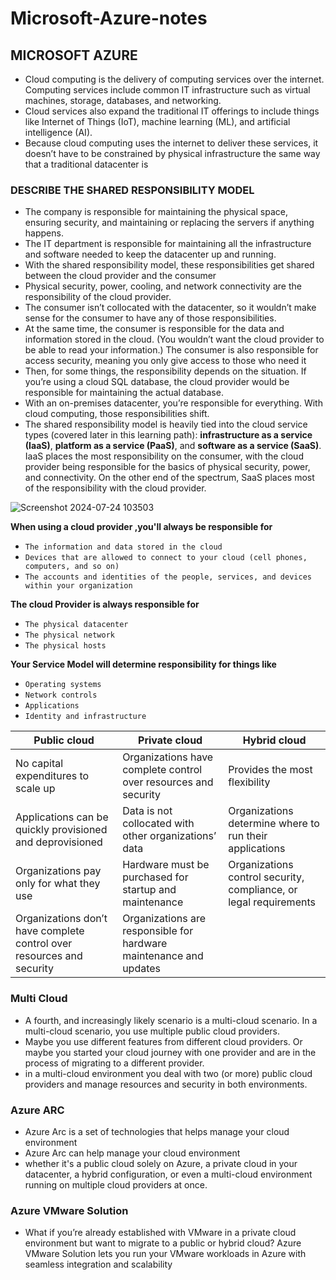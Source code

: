 # Microsoft-Azure-notes

## MICROSOFT AZURE

* Cloud computing is the delivery of computing services over the internet. Computing services include common IT infrastructure such as virtual machines, storage, databases, and networking.
* Cloud services also expand the traditional IT offerings to include things like Internet of Things (IoT), machine learning (ML), and artificial intelligence (AI).
* Because cloud computing uses the internet to deliver these services, it doesn’t have to be constrained by physical infrastructure the same way that a traditional datacenter is

### DESCRIBE THE SHARED RESPONSIBILITY MODEL

* The company is responsible for maintaining the physical space, ensuring security, and maintaining or replacing the servers if anything happens.
* The IT department is responsible for maintaining all the infrastructure and software needed to keep the datacenter up and running.
* With the shared responsibility model, these responsibilities get shared between the cloud provider and the consumer
* Physical security, power, cooling, and network connectivity are the responsibility of the cloud provider.
* The consumer isn’t collocated with the datacenter, so it wouldn’t make sense for the consumer to have any of those responsibilities.
* At the same time, the consumer is responsible for the data and information stored in the cloud. (You wouldn’t want the cloud provider to be able to read your information.) The consumer is also responsible for access security, meaning you only give access to those who need it
* Then, for some things, the responsibility depends on the situation. If you’re using a cloud SQL database, the cloud provider would be responsible for maintaining the actual database.
* With an on-premises datacenter, you’re responsible for everything. With cloud computing, those responsibilities shift.
* The shared responsibility model is heavily tied into the cloud service types (covered later in this learning path): **infrastructure as a service (IaaS)**, **platform as a service (PaaS)**, and **software as a service (SaaS)**. IaaS places the most responsibility on the consumer, with the cloud provider being responsible for the basics of physical security, power, and connectivity. On the other end of the spectrum, SaaS places most of the responsibility with the cloud provider.

![Screenshot 2024-07-24 103503](https://github.com/user-attachments/assets/90e8e409-b3dd-48fb-b194-e2ff02ee40ff)

**When using a cloud provider ,you'll always be responsible for**
- ``The information and data stored in the cloud``
- ``Devices that are allowed to connect to your cloud (cell phones, computers, and so on)``
- ``The accounts and identities of the people, services, and devices within your organization``

**The cloud Provider is always responsible for**
- ``The physical datacenter``
- ``The physical network``
- ``The physical hosts``

**Your Service Model will determine responsibility for things like**
- ``Operating systems``
- ``Network controls``
- ``Applications``
- ``Identity and infrastructure``

|Public cloud | Private cloud | Hybrid cloud |
|-------------|---------------|--------------|
|No capital expenditures to scale up|Organizations have complete control over resources and security|Provides the most flexibility|
|Applications can be quickly provisioned and deprovisioned|Data is not collocated with other organizations’ data|Organizations determine where to run their applications|
|Organizations pay only for what they use|Hardware must be purchased for startup and maintenance|Organizations control security, compliance, or legal requirements|
|Organizations don’t have complete control over resources and security|Organizations are responsible for hardware maintenance and updates|


### Multi Cloud

* A fourth, and increasingly likely scenario is a multi-cloud scenario. In a multi-cloud scenario, you use multiple public cloud providers.
* Maybe you use different features from different cloud providers. Or maybe you started your cloud journey with one provider and are in the process of migrating to a different provider.
* in a multi-cloud environment you deal with two (or more) public cloud providers and manage resources and security in both environments.

### Azure ARC
* Azure Arc is a set of technologies that helps manage your cloud environment
* Azure Arc can help manage your cloud environment
*  whether it's a public cloud solely on Azure, a private cloud in your datacenter, a hybrid configuration, or even a multi-cloud environment running on multiple cloud providers at once.

### Azure VMware Solution 
* What if you’re already established with VMware in a private cloud environment but want to migrate to a public or hybrid cloud? Azure VMware Solution lets you run your VMware workloads in Azure with seamless integration and scalability
  
